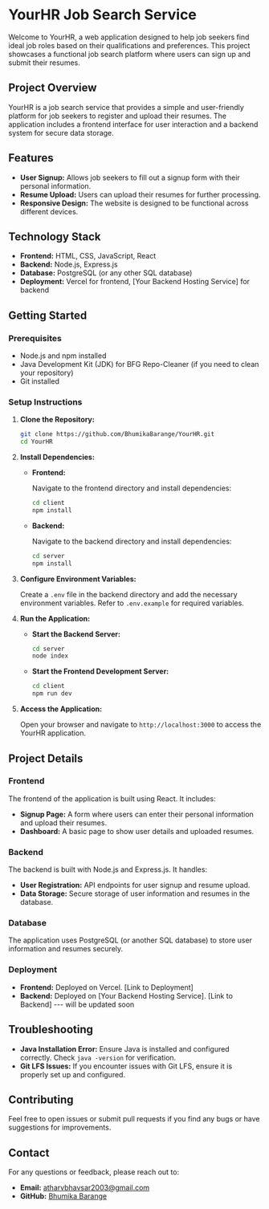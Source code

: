 

# YourHR Job Search Service

Welcome to YourHR, a web application designed to help job seekers find ideal job roles based on their qualifications and preferences. This project showcases a functional job search platform where users can sign up and submit their resumes.

## Project Overview

YourHR is a job search service that provides a simple and user-friendly platform for job seekers to register and upload their resumes. The application includes a frontend interface for user interaction and a backend system for secure data storage.

## Features

- **User Signup:** Allows job seekers to fill out a signup form with their personal information.
- **Resume Upload:** Users can upload their resumes for further processing.
- **Responsive Design:** The website is designed to be functional across different devices.

## Technology Stack

- **Frontend:** HTML, CSS, JavaScript, React
- **Backend:** Node.js, Express.js
- **Database:** PostgreSQL (or any other SQL database)
- **Deployment:** Vercel for frontend, [Your Backend Hosting Service] for backend

## Getting Started

### Prerequisites

- Node.js and npm installed
- Java Development Kit (JDK) for BFG Repo-Cleaner (if you need to clean your repository)
- Git installed

### Setup Instructions

1. **Clone the Repository:**

    ```bash
    git clone https://github.com/BhumikaBarange/YourHR.git
    cd YourHR
    ```

2. **Install Dependencies:**

    - **Frontend:**

      Navigate to the frontend directory and install dependencies:

      ```bash
      cd client
      npm install
      ```

    - **Backend:**

      Navigate to the backend directory and install dependencies:

      ```bash
      cd server
      npm install
      ```

3. **Configure Environment Variables:**

   Create a `.env` file in the backend directory and add the necessary environment variables. Refer to `.env.example` for required variables.

4. **Run the Application:**

    - **Start the Backend Server:**

      ```bash
      cd server
      node index 
      ```

    - **Start the Frontend Development Server:**

      ```bash
      cd client
      npm run dev
      ```

5. **Access the Application:**

    Open your browser and navigate to `http://localhost:3000` to access the YourHR application.

## Project Details

### Frontend

The frontend of the application is built using React. It includes:

- **Signup Page:** A form where users can enter their personal information and upload their resumes.
- **Dashboard:** A basic page to show user details and uploaded resumes.

### Backend

The backend is built with Node.js and Express.js. It handles:

- **User Registration:** API endpoints for user signup and resume upload.
- **Data Storage:** Secure storage of user information and resumes in the database.

### Database

The application uses PostgreSQL (or another SQL database) to store user information and resumes securely.

### Deployment

- **Frontend:** Deployed on Vercel. [Link to Deployment]
- **Backend:** Deployed on [Your Backend Hosting Service]. [Link to Backend] --- will be updated soon



## Troubleshooting

- **Java Installation Error:** Ensure Java is installed and configured correctly. Check `java -version` for verification.
- **Git LFS Issues:** If you encounter issues with Git LFS, ensure it is properly set up and configured.

## Contributing

Feel free to open issues or submit pull requests if you find any bugs or have suggestions for improvements.

## Contact

For any questions or feedback, please reach out to:

- **Email:** atharvbhavsar2003@gmail.com
- **GitHub:** [Bhumika Barange](https://github.com/BhumikaBarange/YourHR.git)

